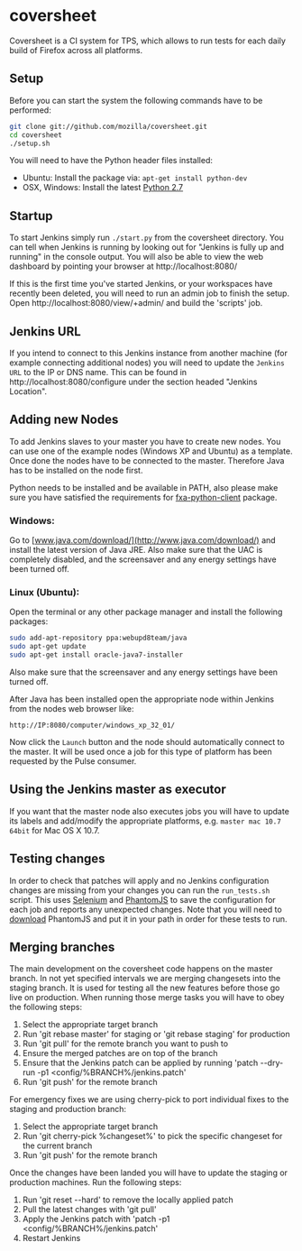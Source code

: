 # coversheet
Coversheet is a CI system for TPS, which allows to run tests for each daily
build of Firefox across all platforms.

## Setup
Before you can start the system the following commands have to be performed:

```bash
git clone git://github.com/mozilla/coversheet.git
cd coversheet
./setup.sh
```

You will need to have the Python header files installed:

* Ubuntu: Install the package via: `apt-get install python-dev`
* OSX, Windows: Install the latest [Python 2.7](http://www.python.org/getit/)

## Startup
To start Jenkins simply run `./start.py` from the coversheet directory. You
can tell when Jenkins is running by looking out for "Jenkins is fully up and
running" in the console output. You will also be able to view the web dashboard
by pointing your browser at http://localhost:8080/

If this is the first time you've started Jenkins, or your workspaces have
recently been deleted, you will need to run an admin job to finish the setup.
Open http://localhost:8080/view/+admin/ and build the 'scripts' job.

## Jenkins URL
If you intend to connect to this Jenkins instance from another machine (for
example connecting additional nodes) you will need to update the `Jenkins URL`
to the IP or DNS name. This can be found in http://localhost:8080/configure
under the section headed "Jenkins Location".

## Adding new Nodes
To add Jenkins slaves to your master you have to create new nodes. You can use
one of the example nodes (Windows XP and Ubuntu) as a template. Once done the
nodes have to be connected to the master. Therefore Java has to be installed on
the node first.

Python needs to be installed and be available in PATH, also please make sure you have satisfied the requirements for [fxa-python-client](https://github.com/mozilla/fxa-python-client/blob/master/README.md) package.

### Windows:
Go to [www.java.com/download/](http://www.java.com/download/) and install the
latest version of Java JRE. Also make sure that the UAC is completely disabled,
and the screensaver and any energy settings have been turned off.

### Linux (Ubuntu):
Open the terminal or any other package manager and install the following
packages:

```bash
sudo add-apt-repository ppa:webupd8team/java
sudo apt-get update
sudo apt-get install oracle-java7-installer
```

Also make sure that the screensaver and any energy settings have been turned
off.

After Java has been installed open the appropriate node within Jenkins from the
nodes web browser like:

    http://IP:8080/computer/windows_xp_32_01/

Now click the `Launch` button and the node should automatically connect to the
master. It will be used once a job for this type of platform has been requested
by the Pulse consumer.

## Using the Jenkins master as executor
If you want that the master node also executes jobs you will have to update its
labels and add/modify the appropriate platforms, e.g. `master mac 10.7 64bit`
for Mac OS X 10.7.

## Testing changes
In order to check that patches will apply and no Jenkins configuration changes
are missing from your changes you can run the `run_tests.sh` script. This uses
[Selenium](http://code.google.com/p/selenium/) and
[PhantomJS](http://phantomjs.org/) to save the configuration for each job and
reports any unexpected changes. Note that you will need to
[download](http://phantomjs.org/download.html) PhantomJS and put it in your
path in order for these tests to run.

## Merging branches
The main development on the coversheet code happens on the master branch. In
not yet specified intervals we are merging changesets into the staging branch.
It is used for testing all the new features before those go live on production.
When running those merge tasks you will have to obey the following steps:

1. Select the appropriate target branch
2. Run 'git rebase master' for staging or 'git rebase staging' for production
3. Run 'git pull' for the remote branch you want to push to
4. Ensure the merged patches are on top of the branch
5. Ensure that the Jenkins patch can be applied by running 'patch --dry-run -p1
 <config/%BRANCH%/jenkins.patch'
6. Run 'git push' for the remote branch

For emergency fixes we are using cherry-pick to port individual fixes to the
staging and production branch:

1. Select the appropriate target branch
2. Run 'git cherry-pick %changeset%' to pick the specific changeset for the
current branch
3. Run 'git push' for the remote branch

Once the changes have been landed you will have to update the staging or
production machines. Run the following steps:

1. Run 'git reset --hard' to remove the locally applied patch
2. Pull the latest changes with 'git pull'
3. Apply the Jenkins patch with 'patch -p1 <config/%BRANCH%/jenkins.patch'
4. Restart Jenkins

